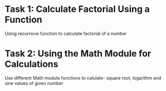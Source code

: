 # Task 1: Calculate Factorial Using a Function
  Using recurrsive function to calculate factorial of a number
# Task 2: Using the Math Module for Calculations
  Use different Math module functions to calulate-  square root, logarithm and sine values of given number
